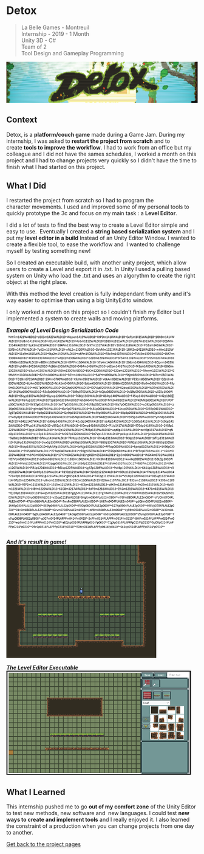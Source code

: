 # Detox

> La Belle Games - Montreuil  
> Internship - 2019 - 1 Month  
> Unity 3D - C#  
> Team of 2  
> Tool Design and Gameplay Programming  

![Banner](https://github.com/LouisViktorCeleyron/Portfolio/blob/master/Projects/Detox/Pictures/Banner.png)


## Context

Detox, is a **platform/couch game** made during a Game Jam. During my internship, I was asked to **restart the project from scratch** and to create **tools to improve the workflow**. I had to work from an office but my colleague and I did not have the sames schedules, I worked a month on this project and I had to change projects very quickly so I didn't have the time to finish what I had started on this project.
​

## What I Did 

I restarted the project from scratch so I had to program the character movements. I used and improved some of my personal tools to quickly prototype the 3c and focus on my main task : a **Level Editor**. 

I did a lot of tests to find the best way to create a Level Editor simple and easy to use.  Eventually I created a **string based serialization system** and I put my **level editor in a build** Instead of an Unity Editor Window.
I wanted to create a flexible tool, to ease the workflow and  I wanted to challenge myself by testing something new!

So I created an executable build, with another unity project, which allow users to create a Level and export it in .txt. In Unity I used a pulling based system on Unity who load the .txt and uses an algorythm to create the right object at the right place.

With this method the level creation is fully independant from unity and it's way easier to optimise than using a big UnityEdito window.

I only worked a month on this project so I couldn't finish my Editor but I implemented a system to create walls and moving platforms. 

***Example of Level Design Serialization Code***  
![Example of Level Design Code](https://github.com/LouisViktorCeleyron/Portfolio/blob/master/Projects/Detox/Pictures/Code.png)

***And It's result in game!***  
![And It's result](https://github.com/LouisViktorCeleyron/Portfolio/blob/master/Projects/Detox/Pictures/Exemple_Of_Level.png)

***The Level Editor Executable***  
![The Level Editor Executable](https://github.com/LouisViktorCeleyron/Portfolio/blob/master/Projects/Detox/Pictures/LevelEditor.png)     


## What I Learned

This internship pushed me to go **out of my comfort zone** of the Unity Editor to test new methods, new software and  new languages. I could test **new ways to create and implement tools** and I really enjoyed it. I also learned the constraint of a production when you can change projects from one day to another. 
​

[Get back to the project pages](https://github.com/LouisViktorCeleyron/Portfolio/blob/master/Projects/MyProjects.md)
